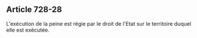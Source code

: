 Article 728-28
----
L'exécution de la peine est régie par le droit de l'Etat sur le territoire
duquel elle est exécutée.
